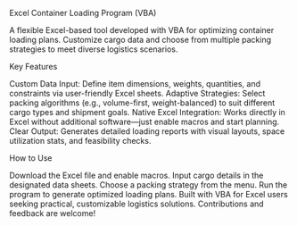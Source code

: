 Excel Container Loading Program (VBA)

A flexible Excel-based tool developed with VBA for optimizing container loading plans. Customize cargo data and choose from multiple packing strategies to meet diverse logistics scenarios.

Key Features

Custom Data Input: Define item dimensions, weights, quantities, and constraints via user-friendly Excel sheets.
Adaptive Strategies: Select packing algorithms (e.g., volume-first, weight-balanced) to suit different cargo types and shipment goals.
Native Excel Integration: Works directly in Excel without additional software—just enable macros and start planning.
Clear Output: Generates detailed loading reports with visual layouts, space utilization stats, and feasibility checks.

How to Use

Download the Excel file and enable macros.
Input cargo details in the designated data sheets.
Choose a packing strategy from the menu.
Run the program to generate optimized loading plans.
Built with VBA for Excel users seeking practical, customizable logistics solutions. Contributions and feedback are welcome!
